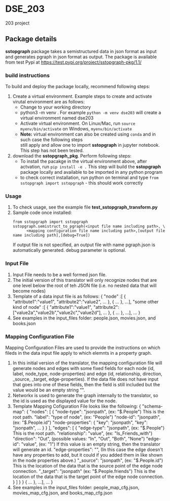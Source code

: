 # DSE_203
203 project
## Package details
**sstopgraph** package takes a semistructured data in json format as input and generates pgraph in json format as output. 
The package is available from test Pypi at https://test.pypi.org/project/sstopgraph-pkg/1.1/ 
### build instructions 
To build and deploy the package locally, recommend following steps:
1. Create a virtual environment. Example steps to create and activate virutal environment are as follows:
   - Change to your working directory
   - python3 -m venv <name of your virtual environment>. For example `python -m venv dse203` will create a virtual environment named dse203
   - Activate virtual environment. On Linux/Mac, run `source myenv/bin/activate` on Windows, `myenv/bin/activate`
   - **Note:** virtual environment can also be created using `conda` and in such case the following steps \
     still apply and allow one to import **sstopgraph** in jupyter notebook. This step has not been tested. 
2. download the **sstopgraph_pkg**. Perform following steps:
   - To install the pacakge in the virtual environment above, after actvation, run `pip install -e .` This step will build the **sstopgraph** package locally and available to be imported in any python program
   - to check correct installation, run python on terminal and type `from sstopgraph import sstopgraph` - this should work correctly
### Usage
1. To check usage, see the example file **test_sstopgraph_transform.py**
2. Sample code once installed:
   ```
   from sstopgraph import sstopgraph
   sstopgraph.semistruct_to_pgraph(<input file name including path>, \
         <mapping configuration file name including path>,[output file name including path],[debug=True])
   ```
   If output file is not specified, an output file with name pgraph.json is automatically generated. debug parameter is optional. 
   
### Input File
1. Input File needs to be a well formed json file.
2. The initial version of this translator will only recognize nodes that are  one level below the root of teh JSON file (i.e. no nested data that will become nodes)
3. Template of a data input file is as follows:
   {
      "node" :[
      {
         "attribute1":"value1",
         "attribute2":"value2",
         ...
      },
      {
         ...
      },
      ...],
   "some other kind of node" :[
         {
         "attribute1":"value1",
         "attribute2":["value2a","value2b","value2c","value2d"],
         ...
      },
      {
         ...
      },
      ...],
   ...
}
4. See examples in the input_files folder: people.json, movies.json, and books.json

### Mapping Configuration File
Mapping Configuration Files are used to provide the instructions on which fileds in the data input file apply to which elemnts in a property graph. 

1. In this initial version of the translator, the mapping configuration file will generate nodes and edges with some fixed fields for each node (id, label, node_type, node-properties) and edge (id, relationship, direction, _source, _target, edge-properties). If the data file does not have input that goes into one of these fields, then the field is still included but the value would be an empty string "".
2. Networkx is used to generate the graph internally to the translator, so the id is used as the displayed value for the node.
3. Template Mapping Cofiguration File looks like the following:
{
    "schema-map": {
        "nodes": [
            {
                "node-type": "jsonpath", (ex: "$.People") This is the root path. 
                "label": "type of node", (ex: "People")
                "node-id": "jsonpath",	(ex: "$.People.id")
                "node-properties": {
                    "key": "jsonpath",
                    "key": "jsonpath",
                    ...
                }
            }
        ],
        "edges": [
            {
                "edge-type": "jsonpath",	(ex: "$.People") This is the root path. 
                "relationship": "value",	(ex: "Is_Friends_with")
                "direction": "Out",			(possible values: "In", "Out", "Both", "None")
                "edge-id": "value",			(ex: "1") If this value is an empty string, then the translator will generate an id.
                "edge-properties": "",		(In this case the edge doesn't have any properties to add, but it could if you added them in like shown in the node properties above.)
                "_source": "jsonpath",	(ex: "$.People.id") This is the location of the data that is the source point of the edge node connection.
                "_target": "jsonpath"	(ex: "$.People.friends") This is the location of the data that is the target point of the edge node connection.
            }
        ]
    }
}
      {
         ...
      },
      ...],
   ...
}
4. See examples in the input_files folder: people_map_cfg.json, movies_map_cfg.json, and books_map_cfg.json

